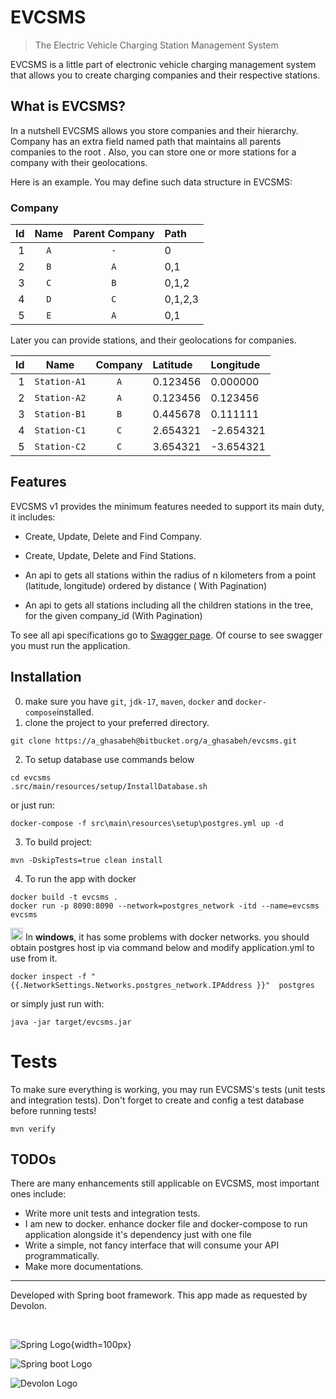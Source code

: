 # EVCSMS

> The Electric Vehicle Charging Station Management System

EVCSMS is a little part of electronic vehicle charging management system that allows you to create charging companies
and their respective stations.

## What is EVCSMS?

In a nutshell EVCSMS allows you store companies and their hierarchy. Company has an extra field named path that
maintains all parents companies to the root . Also, you can store one or more stations for a company with their
geolocations.

Here is an example. You may define such data structure in EVCSMS:

### Company

| Id | Name | Parent Company | Path |
|---:|:----:|:--------------:|:-----|
| 1 | `A` |`-` | 0 |
| 2 | `B` | `A`|0,1|
| 3 | `C` | `B`|0,1,2|
| 4 | `D` | `C`|0,1,2,3|
| 5 | `E` | `A`|0,1|

Later you can provide stations, and their geolocations for companies.

| Id | Name | Company | Latitude | Longitude
|---:|:----:|:--------------:|:-----|:-----|
| 1 | `Station-A1` | `A`|0.123456|0.000000|
| 2 | `Station-A2` | `A`|0.123456|0.123456|
| 3 | `Station-B1` | `B`|0.445678|0.111111|
| 4 | `Station-C1` | `C`|2.654321|-2.654321|
| 5 | `Station-C2` | `C`|3.654321|-3.654321|

## Features

EVCSMS v1 provides the minimum features needed to support its main duty, it includes:

* Create, Update, Delete and Find Company.


* Create, Update, Delete and Find Stations.


* An api to gets all stations within the radius of n kilometers from a point (latitude, longitude) ordered by distance (
  With Pagination)


* An api to gets all stations including all the children stations in the tree, for the given company_id (With
  Pagination)

To see all api specifications go
to [Swagger page]((http://localhost:8090/swagger-ui/index.html?configUrl=/v3/api-docs/swagger-config#/)). Of course to
see swagger you must run the application.

## Installation

0. make sure you have `git`, `jdk-17`, `maven`, `docker` and `docker-compose`installed.
1. clone the project to your preferred directory.

```shell
git clone https://a_ghasabeh@bitbucket.org/a_ghasabeh/evcsms.git
```

2. To setup database use commands below

```shell
cd evcsms
.src/main/resources/setup/InstallDatabase.sh
```

or just run:

```shell
docker-compose -f src\main\resources\setup\postgres.yml up -d
```

3. To build project:
```shell
mvn -DskipTests=true clean install
```
4. To run the app with docker

```shell
docker build -t evcsms .
docker run -p 8090:8090 --network=postgres_network -itd --name=evcsms evcsms
```

<img src="https://www.freeiconspng.com/thumbs/warning-icon-png/warning-icon-5.png" width="20" alt="warning" /> In <b>windows</b>, it has some problems with docker networks. you should obtain postgres host ip via command below and modify application.yml to use from it.

```shell
docker inspect -f "{{.NetworkSettings.Networks.postgres_network.IPAddress }}"  postgres
```

or simply just run with:

```shell
java -jar target/evcsms.jar
```

# Tests

To make sure everything is working, you may run EVCSMS's tests (unit tests and integration tests). Don't forget to
create and config a test database before running tests!

```shell
mvn verify
```

## TODOs

There are many enhancements still applicable on EVCSMS, most important ones include:

- Write more unit tests and integration tests.
- I am new to docker. enhance docker file and docker-compose to run application alongside it's dependency just with one
  file
- Write a simple, not fancy interface that will consume your API programmatically.
- Make more documentations.

---

Developed with Spring boot framework. This app made as requested by Devolon.

<br/>

![Spring Logo](https://spring.io/images/spring-logo-9146a4d3298760c2e7e49595184e1975.svg){width=100px}

![Spring boot Logo](https://logodix.com/logo/1614477.png)

![Devolon Logo](https://media-exp1.licdn.com/dms/image/C560BAQE0KP4uvwVOGg/company-logo_200_200/0/1519874975273?e=2159024400&v=beta&t=CkfwEoN1f15LYPPpzpLnceXBQ-lOz4MxfTTlHeODoJg)